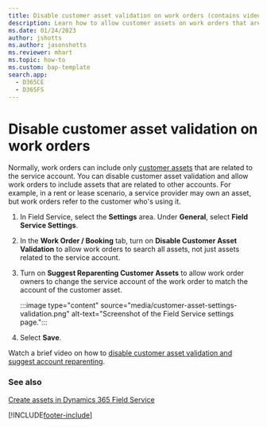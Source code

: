 ```yaml
---
title: Disable customer asset validation on work orders (contains video)
description: Learn how to allow customer assets on work orders that aren't related to the service account in Dynamics 365 Field Service.
ms.date: 01/24/2023
author: jshotts
ms.author: jasonshotts
ms.reviewer: mhart
ms.topic: how-to
ms.custom: bap-template
search.app: 
  - D365CE
  - D365FS
---
```


# Disable customer asset validation on work orders

Normally, work orders can include only [customer assets](assets.md) that are related to the service account. You can disable customer asset validation and allow work orders to include assets that are related to other accounts. For example, in a rent or lease scenario, a service provider may own an asset, but work orders refer to the customer who's using it.

1. In Field Service, select the **Settings** area. Under **General**, select **Field Service Settings**.

1. In the **Work Order / Booking** tab, turn on **Disable Customer Asset Validation** to allow work orders to search all assets, not just assets related to the service account.

1. Turn on **Suggest Reparenting Customer Assets** to allow work order owners to change the service account of the work order to match the account of the customer asset.

    :::image type="content" source="media/customer-asset-settings-validation.png" alt-text="Screenshot of the Field Service settings page.":::

1. Select **Save**.

Watch a brief video on how to [disable customer asset validation and suggest account reparenting](https://youtu.be/kFgGuO_36oI).

### See also

[Create assets in Dynamics 365 Field Service](assets.md)

[!INCLUDE[footer-include](../includes/footer-banner.md)]
